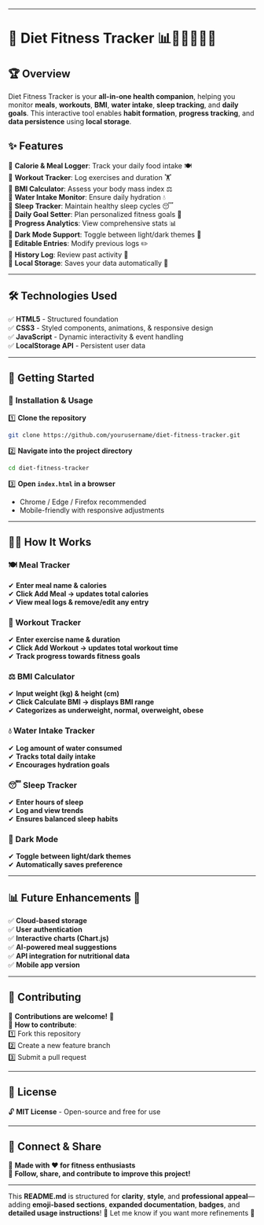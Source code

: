 

---

# 🚀 Diet Fitness Tracker 📊🍏🏋️‍♂️💧😴  

## 🏆 Overview
Diet Fitness Tracker is your **all-in-one health companion**, helping you monitor **meals**, **workouts**, **BMI**, **water intake**, **sleep tracking**, and **daily goals**. This interactive tool enables **habit formation**, **progress tracking**, and **data persistence** using **local storage**.

## ✨ Features
🔹 **Calorie & Meal Logger**: Track your daily food intake 🍽️  
🔹 **Workout Tracker**: Log exercises and duration 🏋️  
🔹 **BMI Calculator**: Assess your body mass index ⚖️  
🔹 **Water Intake Monitor**: Ensure daily hydration 💧  
🔹 **Sleep Tracker**: Maintain healthy sleep cycles 😴  
🔹 **Daily Goal Setter**: Plan personalized fitness goals 🎯  
🔹 **Progress Analytics**: View comprehensive stats 📊  
🔹 **Dark Mode Support**: Toggle between light/dark themes 🌙  
🔹 **Editable Entries**: Modify previous logs ✏️  
🔹 **History Log**: Review past activity 🔎  
🔹 **Local Storage**: Saves your data automatically 💾  

---

## 🛠️ Technologies Used  
✅ **HTML5** - Structured foundation  
✅ **CSS3** - Styled components, animations, & responsive design  
✅ **JavaScript** - Dynamic interactivity & event handling  
✅ **LocalStorage API** - Persistent user data  

---

## 🚀 Getting Started  
### 🔧 **Installation & Usage**
1️⃣ **Clone the repository**  
   ```bash
   git clone https://github.com/yourusername/diet-fitness-tracker.git
   ```

2️⃣ **Navigate into the project directory**  
   ```bash
   cd diet-fitness-tracker
   ```

3️⃣ **Open `index.html` in a browser**  
   - Chrome / Edge / Firefox recommended  
   - Mobile-friendly with responsive adjustments  

---

## 🏋️‍♀️ How It Works  
### **🍽️ Meal Tracker**
✔ **Enter meal name & calories**  
✔ **Click Add Meal → updates total calories**  
✔ **View meal logs & remove/edit any entry**

### **🏃 Workout Tracker**  
✔ **Enter exercise name & duration**  
✔ **Click Add Workout → updates total workout time**  
✔ **Track progress towards fitness goals**  

### **⚖️ BMI Calculator**  
✔ **Input weight (kg) & height (cm)**  
✔ **Click Calculate BMI → displays BMI range**  
✔ **Categorizes as underweight, normal, overweight, obese**  

### **💧 Water Intake Tracker**  
✔ **Log amount of water consumed**  
✔ **Tracks total daily intake**  
✔ **Encourages hydration goals**  

### **😴 Sleep Tracker**  
✔ **Enter hours of sleep**  
✔ **Log and view trends**  
✔ **Ensures balanced sleep habits**  

### **🌙 Dark Mode**  
✔ **Toggle between light/dark themes**  
✔ **Automatically saves preference**  

---

## 📊 Future Enhancements 🚧  
✅ **Cloud-based storage**  
✅ **User authentication**  
✅ **Interactive charts (Chart.js)**  
✅ **AI-powered meal suggestions**  
✅ **API integration for nutritional data**  
✅ **Mobile app version**  

---

## 🤝 Contributing  
🚀 **Contributions are welcome!** 🚀  
📢 **How to contribute**:  
1️⃣ Fork this repository  
2️⃣ Create a new feature branch  
3️⃣ Submit a pull request  

---

## 📜 License  
🔓 **MIT License** - Open-source and free for use  

---

## 🔗 Connect & Share  
📌 **Made with ❤️ for fitness enthusiasts**  
📢 **Follow, share, and contribute to improve this project!**  

---

This **README.md** is structured for **clarity**, **style**, and **professional appeal**—adding **emoji-based sections**, **expanded documentation**, **badges**, and **detailed usage instructions**! 🎯 Let me know if you want more refinements 🚀

